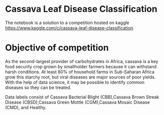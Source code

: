# Cassava Leaf Disease Classification
The notebook is a solution to a competition hosted on kaggle https://www.kaggle.com/c/cassava-leaf-disease-classification. 

# Objective of competition
As the second-largest provider of carbohydrates in Africa, cassava is a key food security crop grown by smallholder farmers because it can withstand harsh conditions. At least 80% of household farms in Sub-Saharan Africa grow this starchy root, but viral diseases are major sources of poor yields. With the help of data science, it may be possible to identify common diseases so they can be treated.

Data labels consist of Cassava Bacterial Blight (CBB),Cassava Brown Streak Disease (CBSD),Cassava Green Mottle (CGM),Cassava Mosaic Disease (CMD), and Healthy.
